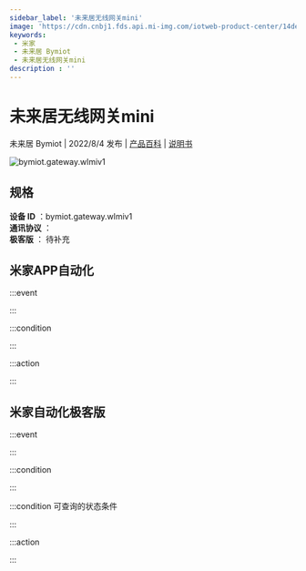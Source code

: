 ```yaml
---
sidebar_label: '未来居无线网关mini'
image: 'https://cdn.cnbj1.fds.api.mi-img.com/iotweb-product-center/14de4c76635ce4c453f3f093f398afc2_1659499833296.png?GalaxyAccessKeyId=AKVGLQWBOVIRQ3XLEW&Expires=9223372036854775807&Signature=HfJ0Qtt0XXnyjDPg9SoGLNusXYQ='
keywords: 
 - 米家
 - 未来居 Bymiot
 - 未来居无线网关mini
description : ''
---
```

# 未来居无线网关mini

未来居 Bymiot | 2022/8/4 发布 | [产品百科](https://home.mi.com/webapp/content/baike/product/index.html?model=bymiot.gateway.wlmiv1/) | [说明书](https://home.mi.com/views/introduction.html?model=bymiot.gateway.wlmiv1&region=cn)

![bymiot.gateway.wlmiv1](https://cdn.cnbj1.fds.api.mi-img.com/iotweb-product-center/14de4c76635ce4c453f3f093f398afc2_1659499833296.png?GalaxyAccessKeyId=AKVGLQWBOVIRQ3XLEW&Expires=9223372036854775807&Signature=HfJ0Qtt0XXnyjDPg9SoGLNusXYQ=)

## 规格  
> 
**设备 ID** ：bymiot.gateway.wlmiv1  
**通讯协议** ：  
**极客版**  ： 待补充 


## 米家APP自动化  

:::event  

:::

:::condition  

:::

:::action   

:::

## 米家自动化极客版  

:::event  

:::

:::condition  

:::

:::condition 可查询的状态条件  

:::

:::action  

:::

        
